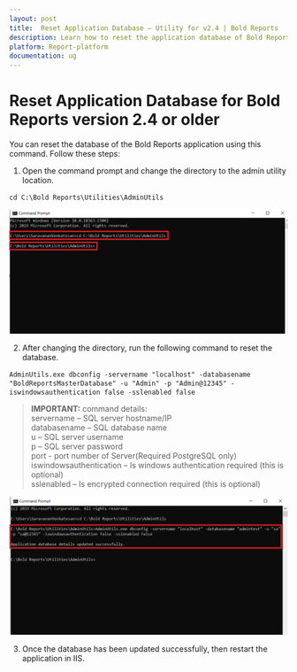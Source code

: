 ```yaml
---
layout: post
title:  Reset Application Database – Utility for v2.4 | Bold Reports
description: Learn how to reset the application database of Bold Reports server application of v2.4 or earlier through the command line interface.
platform: Report-platform
documentation: ug
---
```


# Reset Application Database for Bold Reports version 2.4 or older

You can reset the database of the Bold Reports application using this command. Follow these steps:
   
1. Open the command prompt and change the directory to the admin utility location.  
~~~
cd C:\Bold Reports\Utilities\AdminUtils
~~~  
![command](/static/assets/on-premise/images/tenant-management/admin-utility/displaycmd.png)  
 
2. After changing the directory, run the following command to reset the database.  
~~~
AdminUtils.exe dbconfig -servername "localhost" -databasename "BoldReportsMasterDatabase" -u "Admin" -p "Admin@12345" -iswindowsauthentication false -sslenabled false   
~~~  
> **IMPORTANT:**  command details:  
servername – SQL server hostname/IP  
databasename – SQL database name  
u – SQL server username  
p – SQL server password  
port - port number of Server(Required PostgreSQL only)  
iswindowsauthentication – Is windows authentication required (this is optional)  
sslenabled – Is encrypted connection required (this is optional)

![reset-command](/static/assets/on-premise/images/tenant-management/admin-utility/reset-con-string.png)  

3. Once the database has been updated successfully, then restart the application in IIS.
